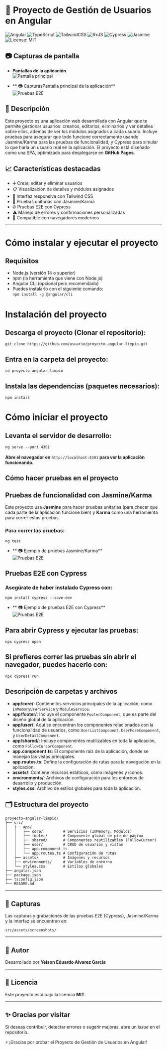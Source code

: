# 👥 Proyecto de Gestión de Usuarios en Angular

![Angular](https://img.shields.io/badge/Angular-DD0031?style=for-the-badge&logo=angular&logoColor=white)
![TypeScript](https://img.shields.io/badge/TypeScript-3178C6?style=for-the-badge&logo=typescript&logoColor=white)
![TailwindCSS](https://img.shields.io/badge/TailwindCSS-38B2AC?style=for-the-badge&logo=tailwind-css&logoColor=white)
![RxJS](https://img.shields.io/badge/RxJS-B7178C?style=for-the-badge&logo=reactivex&logoColor=white)
![Cypress](https://img.shields.io/badge/Cypress-17202C?style=for-the-badge&logo=cypress&logoColor=white)
![Jasmine](https://img.shields.io/badge/Jasmine-8A4182?style=for-the-badge&logo=jasmine&logoColor=white)
![License: MIT](https://img.shields.io/badge/License-MIT-yellow.svg?style=for-the-badge)

## 📷 Capturas de pantalla

- **Pantallas de la aplicación**  
![Pantalla principal](src/assets/screenshots/angular.webp)


- ** 📷 CapturasPantalla principal de la aplicación**  
![Pruebas E2E](src/assets/screenshots/gif3.gif)


## 🚀 Descripción

Este proyecto es una aplicación web desarrollada con Angular que te permite gestionar usuarios: crearlos, editarlos, eliminarlos y ver detalles sobre ellos, además de ver los módulos asignados a cada usuario. Incluye pruebas para asegurar que todo funcione correctamente usando Jasmine/Karma para las pruebas de funcionalidad, y Cypress para simular lo que haría un usuario real en la aplicación. El proyecto está diseñado como una SPA, optimizado para desplegarse en **GitHub Pages**.


## 📈 Características destacadas

- ➕ Crear, editar y eliminar usuarios
- 📋 Visualización de detalles y módulos asignados
- 📆 Interfaz responsiva con Tailwind CSS
- 🧪 Pruebas unitarias con Jasmine/Karma
- 🌐 Pruebas E2E con Cypress
- ⚠️ Manejo de errores y confirmaciones personalizadas
- 🚀 Compatible con navegadores modernos

---
# Cómo instalar y ejecutar el proyecto

## Requisitos
- Node.js (versión 14 o superior)
- npm (la herramienta que viene con Node.js)
- Angular CLI (opcional pero recomendado)
- Puedes instalarlo con el siguiente comando:
  <br> `npm install -g @angular/cli`

# Instalación del proyecto

## Descarga el proyecto (Clonar el repositorio):
`git clone https://github.com/usuario/proyecto-angular-limpio.git`
## Entra en la carpeta del proyecto:
`cd proyecto-angular-limpio`
## Instala las dependencias (paquetes necesarios):
`npm install`


# Cómo iniciar el proyecto

## Levanta el servidor de desarrollo:
`ng serve --port 4301`
<br><br>**Abre el navegador en** `http://localhost:4301` **para ver la aplicación funcionando.**


## Cómo hacer pruebas en el proyecto

## Pruebas de funcionalidad con Jasmine/Karma
Este proyecto usa **Jasmine** para hacer pruebas unitarias (para checar que cada parte de la aplicación funcione bien) y **Karma** como una herramienta para correr estas pruebas.

###	Para correr las pruebas:
`ng test`

- ** 📷 Ejemplo de pruebas  Jasmine/Karma**   
![Pruebas E2E](src/assets/screenshots/6.jpg)


## Pruebas E2E con Cypress

### Asegúrate de haber instalado Cypress con:
`npm install cypress --save-dev`


- ** 📷 Ejemplo de pruebas E2E con Cypress**  
![Pruebas E2E](src/assets/screenshots/gif2.gif)


## Para abrir Cypress y ejecutar las pruebas:
`npx cypress open`

## Si prefieres correr las pruebas sin abrir el navegador, puedes hacerlo con:
`npx cypress run`

## Descripción de carpetas y archivos

- **app/core/**: Contiene los servicios principales de la aplicación, como `InMemoryUserService` y `ModuleService`.
- **app/footer/**: Incluye el componente `FooterComponent`, que es parte del diseño global de la aplicación.
- **app/user/**: Aquí se encuentran los componentes relacionados con la funcionalidad de usuarios, como `UserListComponent`, `UserFormComponent`, y `UserDetailComponent`.
- **app/shared/**: Incluye componentes reutilizables en toda la aplicación, como `FollowCursorComponent`.
- **app.component.ts**: El componente raíz de la aplicación, donde se manejan las vistas principales.
- **app.routes.ts**: Define la configuración de rutas para la navegación en la aplicación.
- **assets/**: Contiene recursos estáticos, como imágenes y íconos.
- **environments/**: Archivos de configuración para los entornos de desarrollo y producción.
- **styles.css**: Archivo de estilos globales para toda la aplicación.

## 🗂️ Estructura del proyecto

```
proyecto-angular-limpio/
├── src/
│   ├── app/
│   │   ├── core/         # Servicios (InMemory, Módulos)
│   │   ├── footer/       # Componente global de pie de página
│   │   ├── shared/       # Componentes reutilizables (FollowCursor)
│   │   ├── user/         # CRUD de usuarios y vistas
│   │   ├── app.component.ts
│   │   └── app.routes.ts # Configuración de rutas
│   ├── assets/           # Imágenes y recursos
│   ├── environments/     # Variables de entorno
│   └── styles.css        # Estilos globales
├── angular.json
├── package.json
├── tsconfig.json
└── README.md
```

---

## 📸 Capturas

Las capturas y grabaciones de las pruebas E2E (Cypress), Jasmine/Karma y la interfaz se encuentran en:

```
src/assets/screenshots/
```

---

## 👤 Autor

Desarrollado por **Yeison Eduardo Alvarez Garcia**

---

## 📄 Licencia

Este proyecto está bajo la licencia **MIT**.

---

## ✨ Gracias por visitar

Si deseas contribuir, detectar errores o sugerir mejoras, abre un *issue* en el repositorio.

⚡ ¡Gracias por probar el Proyecto de Gestión de Usuarios en Angular!



